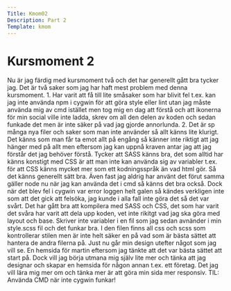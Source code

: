 ```yaml
---
Title: Kmom02
Description: Part 2
Template: kmom
---
```


Kursmoment 2
==================

Nu är jag färdig med kursmoment två och det har generellt gått bra tycker jag. Det är två saker som jag har haft mest problem med denna kursmoment. 1. Har varit att få till lite småsaker som har blivit fel t.ex. kan jag inte använda npm i cygwin för att göra style eller lint utan jag måste använda mig av cmd istället men tog mig en dag att förstå och att ikonerna för min social ville inte ladda, skrev om all den delen av koden och sedan funkade det men är inte säker på vad jag gjorde annorlunda. 2. Det är sp många nya filer och saker som man inte använder så allt känns lite klurigt. Det känns som man får ta emot allt på engång så känner inte riktigt att jag hänger med på allt men eftersom jag kan uppnå kraven antar jag att jag förstår det jag behöver förstå.
Tycker att SASS känns bra, det som alltid har känns konstigt med CSS är att man inte kan använda sig av variabler t.ex. för att CSS känns mycket mer som ett kodningsspråk än vad html gör. Så det känns generellt sätt bra. Även fast jag aldrig har använt det förut samma gäller node nu när jag kan använda det i cmd så känns det bra också. Dock när det blev fel i cygwin var error loggen helt galen så kändes verkligen inte som att det gick att felsöka, jag kunde i alla fall inte göra det så det var svårt.
Det har gått bra att kompilera med SASS och CSS, det som har varit det svåra har varit att dela upp koden, vet inte rikitgt vad jag ska göra med layout och base. Skriver inte variabler i en fil som jag sedan avnänder i min style.scss fil och det funkar bra. I den filen finns all css och scss som kontrollerar stilen men är inte helt säker en på vad som är bästa sättet att hantera de andra filerna på.
Just nu går min design utefter något som jag vill se. En hemsida för martin eftersom jag tänkte att det var bästa sättet att start på. Dock vill jag börja utmana mig själv lite mer och tänka att jag designar och skapar en hemsida för någon annan t.ex. ett företag.
Det jag vill lära mig mer om och tänka mer är att göra min sida mer responsiv.
TIL: Använda CMD när inte cygwin funkar!
